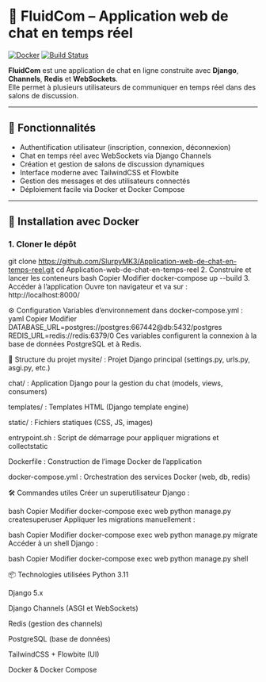 # 💬 FluidCom – Application web de chat en temps réel

[![Docker](https://img.shields.io/badge/docker-ready-blue?logo=docker)](https://www.docker.com/)
[![Build Status](https://github.com/SlurpyMK3/Application-web-de-chat-en-temps-reel/actions/workflows/build.yml/badge.svg)](https://github.com/SlurpyMK3/Application-web-de-chat-en-temps-reel/actions)

**FluidCom** est une application de chat en ligne construite avec **Django**, **Channels**, **Redis** et **WebSockets**.  
Elle permet à plusieurs utilisateurs de communiquer en temps réel dans des salons de discussion.

---

## 🚀 Fonctionnalités

- Authentification utilisateur (inscription, connexion, déconnexion)
- Chat en temps réel avec WebSockets via Django Channels
- Création et gestion de salons de discussion dynamiques
- Interface moderne avec TailwindCSS et Flowbite
- Gestion des messages et des utilisateurs connectés
- Déploiement facile via Docker et Docker Compose

---

## 🐳 Installation avec Docker

### 1. Cloner le dépôt


git clone https://github.com/SlurpyMK3/Application-web-de-chat-en-temps-reel.git
cd Application-web-de-chat-en-temps-reel
2. Construire et lancer les conteneurs
bash
Copier
Modifier
docker-compose up --build
3. Accéder à l’application
Ouvre ton navigateur et va sur :
http://localhost:8000/

⚙️ Configuration
Variables d’environnement dans docker-compose.yml :
yaml
Copier
Modifier
DATABASE_URL=postgres://postgres:667442@db:5432/postgres
REDIS_URL=redis://redis:6379/0
Ces variables configurent la connexion à la base de données PostgreSQL et à Redis.

📁 Structure du projet
mysite/ : Projet Django principal (settings.py, urls.py, asgi.py, etc.)

chat/ : Application Django pour la gestion du chat (models, views, consumers)

templates/ : Templates HTML (Django template engine)

static/ : Fichiers statiques (CSS, JS, images)

entrypoint.sh : Script de démarrage pour appliquer migrations et collectstatic

Dockerfile : Construction de l’image Docker de l’application

docker-compose.yml : Orchestration des services Docker (web, db, redis)

🛠️ Commandes utiles
Créer un superutilisateur Django :

bash
Copier
Modifier
docker-compose exec web python manage.py createsuperuser
Appliquer les migrations manuellement :

bash
Copier
Modifier
docker-compose exec web python manage.py migrate
Accéder à un shell Django :

bash
Copier
Modifier
docker-compose exec web python manage.py shell

📦 Technologies utilisées
Python 3.11

Django 5.x

Django Channels (ASGI et WebSockets)

Redis (gestion des channels)

PostgreSQL (base de données)

TailwindCSS + Flowbite (UI)

Docker & Docker Compose

